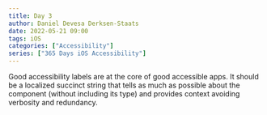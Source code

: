 ```yaml
---
title: Day 3
author: Daniel Devesa Derksen-Staats
date: 2022-05-21 09:00
tags: iOS
categories: ["Accessibility"]
series: ["365 Days iOS Accessibility"]
---
```


Good accessibility labels are at the core of good accessible apps. It should be a localized succinct string that tells as much as possible about the component (without including its type) and provides context avoiding verbosity and redundancy.

